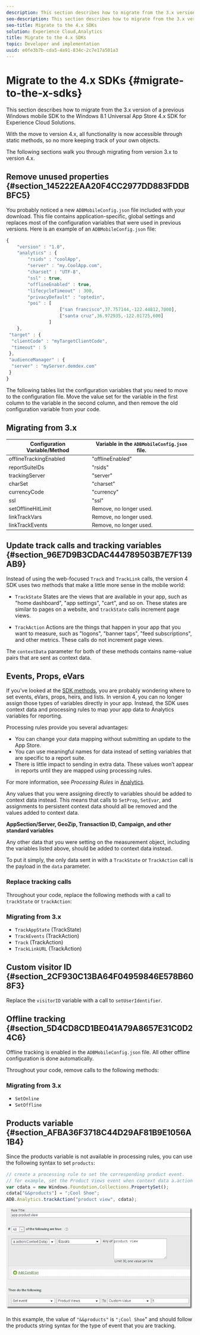 ```yaml
---
description: This section describes how to migrate from the 3.x version of a previous Windows mobile SDK to the Windows 8.1 Universal App Store 4.x SDK for Experience Cloud Solutions.
seo-description: This section describes how to migrate from the 3.x version of a previous Windows mobile SDK to the Windows 8.1 Universal App Store 4.x SDK for Experience Cloud Solutions.
seo-title: Migrate to the 4.x SDKs
solution: Experience Cloud,Analytics
title: Migrate to the 4.x SDKs
topic: Developer and implementation
uuid: e0fe3b7b-cda5-4a91-834c-2c7e17a501a3
---
```


# Migrate to the 4.x SDKs {#migrate-to-the-x-sdks}

This section describes how to migrate from the 3.x version of a previous Windows mobile SDK to the Windows 8.1 Universal App Store 4.x SDK for Experience Cloud Solutions.

 With the move to version 4.x, all functionality is now accessible through static methods, so no more keeping track of your own objects.

The following sections walk you through migrating from version 3.x to version 4.x.

## Remove unused properties {#section_145222EAA20F4CC2977DD883FDDBBFC5}

You probably noticed a new `ADBMobileConfig.json` file included with your download. This file contains application-specific, global settings and replaces most of the configuration variables that were used in previous versions. Here is an example of an `ADBMobileConfig.json` file:

```js
{ 
    "version" : "1.0", 
    "analytics" : { 
        "rsids" : "coolApp", 
        "server" : "my.CoolApp.com", 
        "charset" : "UTF-8", 
        "ssl" : true, 
        "offlineEnabled" : true, 
        "lifecycleTimeout" : 300, 
        "privacyDefault" : "optedin", 
        "poi" : [ 
                    ["san francisco",37.757144,-122.44812,7000], 
                    ["santa cruz",36.972935,-122.01725,600] 
                ] 
    }, 
 "target" : { 
  "clientCode" : "myTargetClientCode", 
  "timeout" : 5 
 }, 
 "audienceManager" : { 
  "server" : "myServer.demdex.com" 
 } 
}
```

The following tables list the configuration variables that you need to move to the configuration file. Move the value set for the variable in the first column to the variable in the second column, and then remove the old configuration variable from your code.

## Migrating from 3.x

| Configuration Variable/Method | Variable in the `ADBMobileConfig.json` file. |
|--- |--- |
|offlineTrackingEnabled|"offlineEnabled"|
|reportSuiteIDs|"rsids"|
|trackingServer|"server"|
|charSet|"charset"|
|currencyCode|"currency"|
|ssl|"ssl"|
|setOfflineHitLimit|Remove, no longer used.|
|linkTrackVars|Remove, no longer used.|
|linkTrackEvents|Remove, no longer used.|

## Update track calls and tracking variables {#section_96E7D9B3CDAC444789503B7E7F139AB9}

Instead of using the web-focused `Track` and `TrackLink` calls, the version 4 SDK uses two methods that make a little more sense in the mobile world:

* `TrackState` States are the views that are available in your app, such as "home dashboard", "app settings", "cart", and so on. These states are similar to pages on a website, and `trackState` calls increment page views. 

* `TrackAction` Actions are the things that happen in your app that you want to measure, such as "logons", "banner taps", "feed subscriptions", and other metrics. These calls do not increment page views.

The `contextData` parameter for both of these methods contains name-value pairs that are sent as context data.

## Events, Props, eVars

If you've looked at the [SDK methods](/help/windows-appstore/c-configuration/methods.md), you are probably wondering where to set events, eVars, props, heirs, and lists. In version 4, you can no longer assign those types of variables directly in your app. Instead, the SDK uses context data and processing rules to map your app data to Analytics variables for reporting.

Processing rules provide you several advantages:

* You can change your data mapping without submitting an update to the App Store. 
* You can use meaningful names for data instead of setting variables that are specific to a report suite. 
* There is little impact to sending in extra data. These values won’t appear in reports until they are mapped using processing rules.

For more information, see *Processing Rules* in [Analytics](/help/windows-appstore/analytics/analytics.md).

Any values that you were assigning directly to variables should be added to context data instead. This means that calls to `SetProp`, `SetEvar`, and assignments to persistent context data should all be removed and the values added to context data.

**AppSection/Server, GeoZip, Transaction ID, Campaign, and other standard variables**

Any other data that you were setting on the measurement object, including the variables listed above, should be added to context data instead.

To put it simply, the only data sent in with a `TrackState` or `TrackAction` call is the payload in the `data` parameter.

### Replace tracking calls

Throughout your code, replace the following methods with a call to `trackState` or `trackAction`:

### Migrating from 3.x

* `TrackAppState` (TrackState) 
* `TrackEvents` (TrackAction) 
* `Track` (TrackAction) 
* `TrackLinkURL` (TrackAction)

## Custom visitor ID {#section_2CF930C13BA64F04959846E578B608F3}

Replace the `visitorID` variable with a call to `setUserIdentifier`.

## Offline tracking {#section_5D4CD8CD1BE041A79A8657E31C0D24C6}

Offline tracking is enabled in the `ADBMobileConfig.json` file. All other offline configuration is done automatically.

Throughout your code, remove calls to the following methods:

### Migrating from 3.x

* `SetOnline` 
* `SetOffline`

## Products variable {#section_AFBA36F3718C44D29AF81B9E1056A1B4}

Since the products variable is not available in processing rules, you can use the following syntax to set `products`:

```js
// create a processing rule to set the corresponding product event. 
// for example, set the Product Views event when context data a.action = "product view" 
var cdata = new Windows.Foundation.Collections.PropertySet(); 
cdata["&&products"] = ";Cool Shoe"; 
ADB.Analytics.trackAction("product view", cdata);
```

![](assets/prod-view.png)

In this example, the value of `"&&products"` is `";Cool Shoe`" and should follow the products string syntax for the type of event that you are tracking.